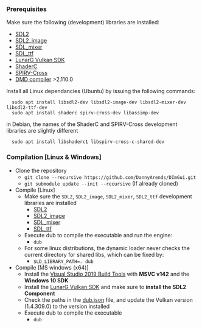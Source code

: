 ### Prerequisites
Make sure the following (development) libraries are installed:
* [SDL2](https://www.libsdl.org/)
* [SDL2_image](https://www.libsdl.org/projects/SDL_image/)
* [SDL_mixer](https://www.libsdl.org/projects/SDL_mixer/)
* [SDL_ttf](https://www.libsdl.org/projects/SDL_ttf/)
* [LunarG Vulkan SDK](https://vulkan.lunarg.com/)
* [ShaderC](https://github.com/google/shaderc)
* [SPIRV-Cross](https://https://github.com/KhronosGroup/SPIRV-Cross)
* [DMD compiler](https://dlang.org/download.html) >2.110.0

Install all Linux dependancies (Ubuntu) by issuing the following commands:

```
  sudo apt install libsdl2-dev libsdl2-image-dev libsdl2-mixer-dev libsdl2-ttf-dev
  sudo apt install shaderc spirv-cross-dev libassimp-dev
```

in Debian, the names of the ShaderC and SPIRV-Cross development libraries are slightly different

```
  sudo apt install libshaderc1 libspirv-cross-c-shared-dev
```

### Compilation [Linux & Windows]

* Clone the repository
  * `git clone --recursive https://github.com/DannyArends/DImGui.git`
  * `git submodule update --init --recursive` (If already cloned)
* Compile [Linux]
  * Make sure the `SDL2`, `SDL2_image`, `SDL2_mixer`, `SDL2_ttf` development libraries are installed
    * [SDL2](https://www.libsdl.org/)
    * [SDL2_image](https://www.libsdl.org/projects/SDL_image/)
    * [SDL_mixer](https://www.libsdl.org/projects/SDL_mixer/)
    * [SDL_ttf](https://www.libsdl.org/projects/SDL_ttf/)
  * Execute dub to compile the executable and run the engine:
    * `dub`
  * For some linux distributions, the dynamic loader never checks the current directory for shared libs, which can be fixed by:
    * `$LD_LIBRARY_PATH=. dub`
* Compile [MS windows (x64)]
  * Install the [Visual Studio 2019 Build Tools](https://visualstudio.microsoft.com/downloads/?q=build+tools) with **MSVC v142** and the **Windows 10 SDK**
  * Install the [LunarG Vulkan SDK](https://vulkan.lunarg.com/) and make sure to **install the SDL2 Component**
  * Check the paths in the [dub.json](./dub.json) file, and update the Vulkan version (1.4.309.0) to the version installed
  * Execute dub to compile the executable
    * `dub`
